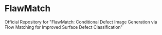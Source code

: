 # FlawMatch
Official Repository for "FlawMatch: Conditional Defect Image Generation via Flow Matching for Improved Surface Defect Classification"
